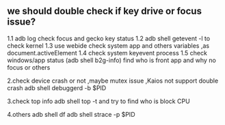 ## we should double check if key drive or focus issue?
  1.1 adb log check focus and gecko key status 
  1.2 adb shell getevent -l to check kernel 
  1.3 use webide check system app and others variables ,as document.activeElement
  1.4 check system keyevent process 
  1.5 check windows/app status (adb shell b2g-info) find who is front app 
      and why no focus or others 
  
2.check device crash or not ,maybe mutex issue ,Kaios not support double crash
  adb shell debuggerd -b $PID
  
3.check top info 
  adb shell top -t 
  and try to find who is block CPU 

4.others 
  adb shell df
  adb shell strace -p $PID 
